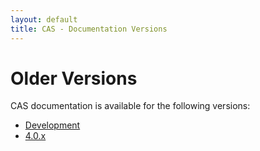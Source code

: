 ```yaml
---
layout: default
title: CAS - Documentation Versions
---
```


# Older Versions
CAS documentation is available for the following versions:

- [Development](development/index.html)
- [4.0.x](4.0.x/index.html)

